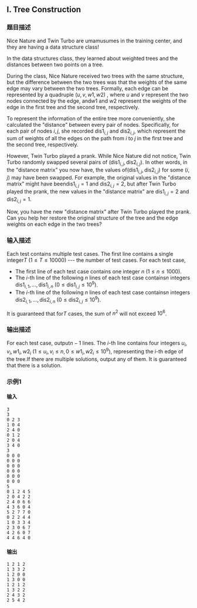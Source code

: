 ## I. Tree Construction

### 题目描述

Nice Nature and Twin Turbo are umamusumes in the training center, and
they are having a data structure class!

In the data structures class, they learned about weighted trees and the
distances between two points on a tree.

During the class, Nice Nature received two trees with the same
structure, but the difference between the two trees was that the weights
of the same edge may vary between the two trees. Formally, each edge can
be represented by a quadruple $\textstyle (u, v, w1, w2)$ , where $\textstyle u$ and $\textstyle v$ represent the two nodes
connected by the edge, and$\textstyle w1$ and $\textstyle w2$ represent the weights of
the edge in the first tree and the second tree, respectively.

To represent the information of the entire tree more conveniently, she
calculated the "distance" between every pair of nodes. Specifically, for
each pair of nodes $\textstyle i, j$, she
recorded $\textstyle \text{dis1}_{i, j}$ and $\textstyle \text{dis2}_{i, j}$, which
represent the sum of weights of all the edges on the path from $\textstyle i$ to $\textstyle j$ in the first tree and the
second tree, respectively.

However, Twin Turbo played a prank. While Nice Nature did not notice,
Twin Turbo randomly swapped several pairs of $\textstyle (\text{dis1}_{i, j}, \text{dis2}_{i, j})$.
In other words, in the "distance matrix" you now have, the values of$\textstyle (\text{dis1}_{i, j}, \text{dis2}_{i, j})$ for some $\textstyle (i, j)$ may have been
swapped. For example, the original values in the "distance matrix" might
have been$\textstyle \text{dis1}_{i, j} = 1$ and $\textstyle \text{dis2}_{i, j} = 2$, but
after Twin Turbo played the prank, the new values in the "distance
matrix" are $\textstyle \text{dis1}_{i, j} = 2$ and $\textstyle \text{dis2}_{i, j} = 1$.

Now, you have the new "distance matrix" after Twin Turbo played the
prank. Can you help her restore the original structure of the tree and
the edge weights on each edge in the two trees?

### 输入描述

Each test contains multiple test cases. The first line contains a single
integer$\textstyle T~(1 \le T \le 10000)$ --- the number of test cases. For each test case,
- The first line of each test case contains one integer $\textstyle n~(1 \le n \le 1000)$.
- The $\textstyle i$-th line of the
    following $\textstyle n$ lines of each
    test case contains$\textstyle n$     integers $\textstyle \text{dis1}_{i, 1}, \dots, \text{dis1}_{i, n}~(0 \le \text{dis1}_{i, j} \le 10^9)$.
- The $\textstyle i$-th line of the
    following $\textstyle n$ lines of each
    test case contains$\textstyle n$     integers $\textstyle \text{dis2}_{i, 1}, \dots, \text{dis2}_{i, n}~(0 \le \text{dis2}_{i, j} \le 10^9)$.

It is guaranteed that for$\textstyle T$ cases, the sum of $\textstyle n ^ 2$ will not
exceed $\textstyle 10 ^ 6$.

### 输出描述

For each test case, output$\textstyle n - 1$ lines. The $\textstyle i$-th line contains
four integers $\textstyle u_i, v_i, w1_i, w2_i~(1 \le u_i, v_i \le n, 0 \le w1_i, w2_i \le 10^9)$,
representing the $\textstyle i$-th edge of
the tree.If there are multiple solutions, output any of them. It is
guaranteed that there is a solution.

### 示例1

#### 输入

```plain
3
3
0 2 3
1 0 4
2 4 0
0 1 2
2 0 4
3 4 0
3
0 0 0
0 0 0
0 0 0
0 0 0
0 0 0
0 0 0
5
0 1 2 4 5
2 0 4 2 2
2 4 0 6 6
4 3 6 0 4
5 2 7 7 0
0 2 2 4 4
1 0 3 3 4
2 3 0 6 7
4 2 6 0 7
4 4 6 4 0
```

#### 输出

```plain
1 2 1 2
1 3 3 2
1 2 0 0
1 3 0 0
1 2 1 2
1 3 2 2
2 4 3 2
2 5 4 2
```

